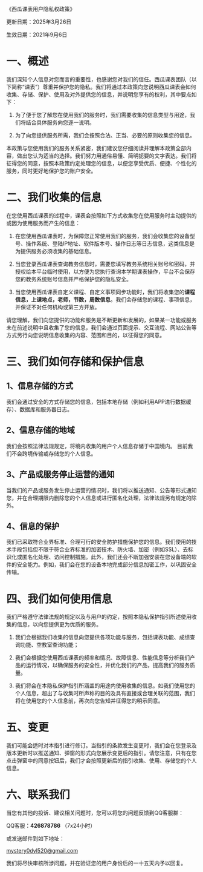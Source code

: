 《西瓜课表用户隐私权政策》

更新日期：2025年3月26日

生效日期：2021年9月6日

# 一、概述

我们深知个人信息对您而言的重要性，也感谢您对我们的信任。西瓜课表团队（以下简称“课表”）尊重并保护您的隐私。我们将通过本政策向您说明西瓜课表会如何收集、存储、保护、使用及对外提供您的信息，并说明您享有的权利，其中要点如下：

1. 为了便于您了解您在使用我们的服务时，我们需要收集的信息类型与用途，我们将结合具体服务向您逐一说明。

2. 为了向您提供服务所需，我们会按照合法、正当、必要的原则收集您的信息。

本政策与您使用我们的服务关系紧密，我们建议您仔细阅读并理解本政策全部内容，做出您认为适当的选择。我们努力用通俗易懂、简明扼要的文字表达。我们将征得您的同意，按照本政策约定处理您的信息，以便您享受优质、便捷、个性化的服务，同时更好地保护您的账户安全。

# 二、我们收集的信息

在您使用西瓜课表的过程中，课表会按照如下方式收集您在使用服务时主动提供的或因为使用服务而产生的信息：

1. 在您使用西瓜课表时，为保障您正常使用我们的服务，我们会收集您的设备型号、操作系统、登陆IP地址、软件版本号、操作日志等日志信息，这类信息是为提供服务必须收集的基础信息。

2. 当您登录西瓜课表查询教务信息时，需要您填写教务系统相关账号和密码，并授权给本平台临时使用，以方便为您执行查询本学期课表操作，平台不会保存您的教务系统账号信息并严格保护您的隐私安全。

3. 当您使用西瓜课表自定义课程、自定义事项同步功能时，我们将收集您的**课程信息，上课地点，老师，节数，周数信息**。我们会存储您的课程、事项信息，并保证不对任何机构或第三方开放。

请您理解，我们向您提供的功能和服务是不断更新和发展的，如果某一功能或服务未在前述说明中且收集了您的信息，我们会通过页面提示、交互流程、网站公告等方式另行向您说明信息收集的内容、范围和目的，以征得您的同意。

# 三、我们如何存储和保护信息

## 1、信息存储的方式

我们会通过安全的方式存储您的信息，包括本地存储（例如利用APP进行数据缓存）、数据库和服务器日志。

## 2、信息存储的地域

我们会按照法律法规规定，将境内收集的用户个人信息存储于中国境内。 目前我们不会跨境传输或存储您的个人信息。

## 3、产品或服务停止运营的通知

当我们的产品或服务发生停止运营的情况时，我们将以推送通知、公告等形式通知您，并在合理期限内删除您的个人信息或进行匿名化处理，法律法规另有规定的除外。

## 4、信息的保护

我们已采取符合业界标准、合理可行的安全防护措施保护您的信息。我们使用的技术手段包括但不限于符合业界标准的加密技术、防火墙、加密（例如SSL）、去标识化或匿名化处理、访问控制措施。此外，我们还会不断加强安装在您设备端的软件的安全能力。例如，我们会在您的设备本地完成部分信息加密工作，以巩固安全传输。

# 四、我们如何使用信息

我们严格遵守法律法规的规定以及与用户的约定，按照本隐私保护指引所述使用收集的信息，以向您提供更为优质的服务。

1. 我们会根据我们收集的信息向您提供各项功能与服务，包括课表功能、成绩查询功能、空教室查询功能；

2. 我们会根据您使用西瓜课表的频率和情况、故障信息、性能信息等分析我们产品的运行情况，以确保服务的安全性，并优化我们的产品，提高我们的服务质量。

3. 我们将会在本隐私保护指引所涵盖的用途内使用收集的信息。如我们使用您的个人信息，超出了与收集时所声称的目的及具有直接或合理关联的范围，我们将在使用您的个人信息前，再次向您告知并征得您的明示同意。

# 五、变更

我们可能会适时对本指引进行修订。当指引的条款发生变更时，我们会在您登录及版本更新时以推送通知、弹窗的形式向您展示变更后的指引。请您注意，只有在您点击弹窗中的同意按钮后，我们才会按照更新后的指引收集、使用、存储您的个人信息。

# 六、联系我们

当您有其他的投诉、建议相关问题时，您可以将您的问题反馈到QQ客服群：

QQ客服：**426878786** （7x24小时）

或发送邮件到如下地址：

mystery0dyl520@gmail.com

我们将尽快审核所涉问题，并在验证您的用户身份后的一十五天内予以回复。
